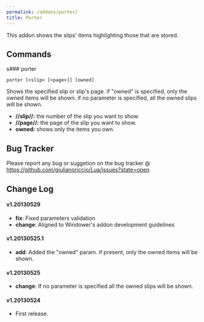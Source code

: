 ```yaml
---
permalink: /addons/porter/
title: Porter
---
```


This addon shows the slips' items highlighting those that are stored.

## Commands

s### porter
```
porter [<slip> [<page>]] [owned]
```

Shows the specified slip or slip's page. if "owned" is specified, only the owned items will be shown. if no parameter is specified, all the owned slips will be shown.

* **//slip//:** the number of the slip you want to show.
* **//page//:** the page of the slip you want to show.
* **owned:** shows only the items you own.

## Bug Tracker
Please report any bug or suggetion on the bug tracker @ https://github.com/giulianoriccio/Lua/issues?state=open

## Change Log
#### v1.20130529
* **fix**: Fixed parameters validation
* **change**: Aligned to Windower's addon development guidelines

#### v1.20130525.1
* **add**: Added the "owned" param. if present, only the owned items will be shown.

#### v1.20130525
* **change**: If no parameter is specified all the owned slips will be shown.

#### v1.20130524
* First release.